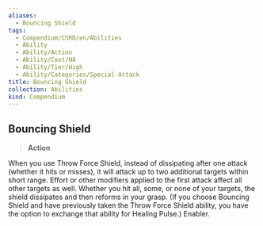 ```yaml
---
aliases:
  - Bouncing Shield
tags:
  - Compendium/CSRD/en/Abilities
  - Ability
  - Ability/Action
  - Ability/Cost/NA
  - Ability/Tier/High
  - Ability/Categories/Special-Attack
title: Bouncing Shield
collection: Abilities
kind: Compendium
---
```

## Bouncing Shield  
>**Action**
  
When you use Throw Force Shield, instead of dissipating after one attack (whether it hits or misses), it will attack up to two additional targets within short range. Effort or other modifiers applied to the first attack affect all other targets as well. Whether you hit all, some, or none of your targets, the shield dissipates and then reforms in your grasp. (If you choose Bouncing Shield and have previously taken the Throw Force Shield ability, you have the option to exchange that ability for Healing Pulse.) Enabler.